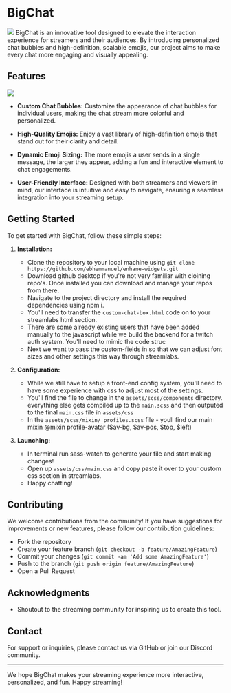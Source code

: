 # BigChat
![](https://cdn.discordapp.com/attachments/887882226308640838/1210403732064567378/bigchat.png?ex=65ea6f51&is=65d7fa51&hm=1204fd41788e2642e137257539f1f94430892155cb4e5de6753c2960d68368be&)
BigChat is an innovative tool designed to elevate the interaction experience for streamers and their audiences. By introducing personalized chat bubbles and high-definition, scalable emojis, our project aims to make every chat more engaging and visually appealing.

## Features

![](https://cdn.discordapp.com/attachments/887882226308640838/1210405351778947152/chat.gif?ex=65ea70d4&is=65d7fbd4&hm=b09cb47a1dc0a1017b5fe35c3d5aa5ef6ff840e08823468dae36734bad845053&)

- **Custom Chat Bubbles:** Customize the appearance of chat bubbles for individual users, making the chat stream more colorful and personalized.

- **High-Quality Emojis:** Enjoy a vast library of high-definition emojis that stand out for their clarity and detail.

- **Dynamic Emoji Sizing:** The more emojis a user sends in a single message, the larger they appear, adding a fun and interactive element to chat engagements.

- **User-Friendly Interface:** Designed with both streamers and viewers in mind, our interface is intuitive and easy to navigate, ensuring a seamless integration into your streaming setup.

## Getting Started
To get started with BigChat, follow these simple steps:

1. **Installation:**
   - Clone the repository to your local machine using `git clone https://github.com/ebhemmanuel/enhane-widgets.git`
   - Download github desktop if you're not very familiar with cloining repo's. Once installed you can download and manage your repos from there.
   - Navigate to the project directory and install the required dependencies using npm i.
   - You'll need to transfer the `custom-chat-box.html` code on to your streamlabs html section.
   - There are some already existing users that have been added manually to the javascript while we build the backend for a twitch auth system. You'll need to mimic the code struc
   - Next we want to pass the custom-fields in so that we can adjust font sizes and other settings this way through streamlabs.

3. **Configuration:**
   - While we still have to setup a front-end config system, you'll need to have some experience with css to adjust most of the settings.
   - You'll find the file to change in the `assets/scss/components` directory. everything else gets compiled up to the `main.scss` and then outputed to the final `main.css` file in `assets/css`
   - In the `assets/scss/mixin/_profiles.scss` file - youll find our main mixin @mixin profile-avatar ($av-bg, $av-pos, $top, $left)

4. **Launching:**
   - In terminal run sass-watch to generate your file and start making changes!
   - Open up `assets/css/main.css` and copy paste it over to your custom css section in streamlabs.
   - Happy chatting!


## Contributing
We welcome contributions from the community! If you have suggestions for improvements or new features, please follow our contribution guidelines:

- Fork the repository
- Create your feature branch (`git checkout -b feature/AmazingFeature`)
- Commit your changes (`git commit -am 'Add some AmazingFeature'`)
- Push to the branch (`git push origin feature/AmazingFeature`)
- Open a Pull Request

## Acknowledgments
- Shoutout to the streaming community for inspiring us to create this tool.

## Contact
For support or inquiries, please contact us via GitHub or join our Discord community.

---

We hope BigChat makes your streaming experience more interactive, personalized, and fun. Happy streaming!
